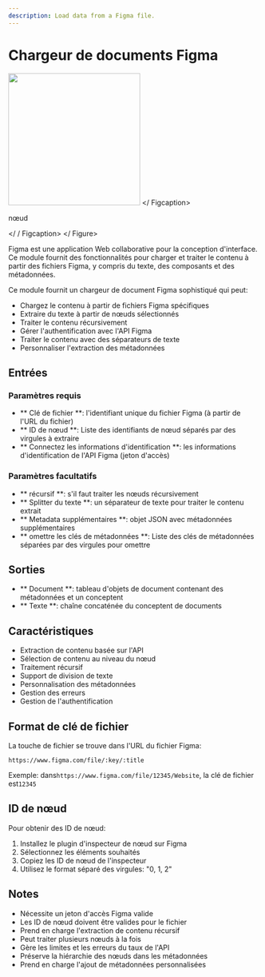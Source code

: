 ```yaml
---
description: Load data from a Figma file.
---
```


# Chargeur de documents Figma

<gigne> <img src = "../../../. Gitbook / Assets / Image (8) (1) (1) (1) (1) (1) (1) (1) .png" alt = "" width = "264"> </ Figcaption> <p> nœud </p> </ / Figcaption> </ Figure>

Figma est une application Web collaborative pour la conception d'interface. Ce module fournit des fonctionnalités pour charger et traiter le contenu à partir des fichiers Figma, y ​​compris du texte, des composants et des métadonnées.

Ce module fournit un chargeur de document Figma sophistiqué qui peut:
- Chargez le contenu à partir de fichiers Figma spécifiques
- Extraire du texte à partir de nœuds sélectionnés
- Traiter le contenu récursivement
- Gérer l'authentification avec l'API Figma
- Traiter le contenu avec des séparateurs de texte
- Personnaliser l'extraction des métadonnées

## Entrées

### Paramètres requis
- ** Clé de fichier **: l'identifiant unique du fichier Figma (à partir de l'URL du fichier)
- ** ID de nœud **: Liste des identifiants de nœud séparés par des virgules à extraire
- ** Connectez les informations d'identification **: les informations d'identification de l'API Figma (jeton d'accès)

### Paramètres facultatifs
- ** récursif **: s'il faut traiter les nœuds récursivement
- ** Splitter du texte **: un séparateur de texte pour traiter le contenu extrait
- ** Metadata supplémentaires **: objet JSON avec métadonnées supplémentaires
- ** omettre les clés de métadonnées **: Liste des clés de métadonnées séparées par des virgules pour omettre

## Sorties

- ** Document **: tableau d'objets de document contenant des métadonnées et un conceptent
- ** Texte **: chaîne concaténée du conceptent de documents

## Caractéristiques
- Extraction de contenu basée sur l'API
- Sélection de contenu au niveau du nœud
- Traitement récursif
- Support de division de texte
- Personnalisation des métadonnées
- Gestion des erreurs
- Gestion de l'authentification

## Format de clé de fichier
La touche de fichier se trouve dans l'URL du fichier Figma:
```
https://www.figma.com/file/:key/:title
```
Exemple: dans`https://www.figma.com/file/12345/Website`, la clé de fichier est`12345`

## ID de nœud
Pour obtenir des ID de nœud:
1. Installez le plugin d'inspecteur de nœud sur Figma
2. Sélectionnez les éléments souhaités
3. Copiez les ID de nœud de l'inspecteur
4. Utilisez le format séparé des virgules: "0, 1, 2"

## Notes
- Nécessite un jeton d'accès Figma valide
- Les ID de nœud doivent être valides pour le fichier
- Prend en charge l'extraction de contenu récursif
- Peut traiter plusieurs nœuds à la fois
- Gère les limites et les erreurs du taux de l'API
- Préserve la hiérarchie des nœuds dans les métadonnées
- Prend en charge l'ajout de métadonnées personnalisées
